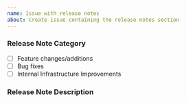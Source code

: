 ```yaml
---
name: Issue with release notes
about: Create issue containing the release notes section
---
```




### Release Note Category
- [ ] Feature changes/additions 
- [ ] Bug fixes
- [ ] Internal Infrastructure Improvements

### Release Note Description
